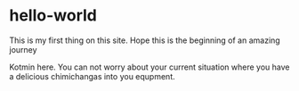 # hello-world
 This is my first thing on this site. Hope this is the beginning of an amazing journey

Kotmin here. You can not worry about your current situation where you have a delicious chimichangas into you equpment.
